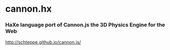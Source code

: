 # cannon.hx

### HaXe language port of Cannon.js the 3D Physics Engine for the Web

http://schteppe.github.io/cannon.js/
